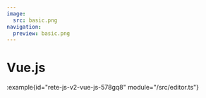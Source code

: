 ```yaml
---
image:
  src: basic.png
navigation:
  preview: basic.png
---
```


# Vue.js

:example{id="rete-js-v2-vue-js-578gq8" module="/src/editor.ts"}
